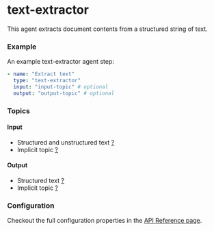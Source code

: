 # text-extractor

This agent extracts document contents from a structured string of text.

### Example

An example text-extractor agent step:

```yaml
- name: "Extract text"
  type: "text-extractor"
  input: "input-topic" # optional
  output: "output-topic" # optional
```

### **Topics**

#### **Input**

* Structured and unstructured text [?](../agent-messaging.md#implicit-input-and-output-topics)
* Implicit topic [?](../agent-messaging.md#implicit-input-and-output-topics)

#### **Output**

* Structured text [?](../agent-messaging.md#implicit-input-and-output-topics)
* Implicit topic [?](../agent-messaging.md#implicit-input-and-output-topics)

### Configuration

Checkout the full configuration properties in the [API Reference page](../../building-applications/api-reference/agents.md#text-extractor).
